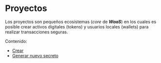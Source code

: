 # Proyectos

Los proyectos son pequeños ecosistemas (_core_ de **_WaaS_**) en los cuales es posible crear activos digitales (tokens) y usuarios locales (wallets) para realizar transacciones seguras.

Contenido:

-   [Crear](./create/create.md)
-   [Generar nuevo secreto](./update/generateNewSecret.md)
